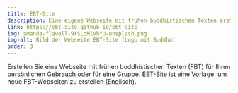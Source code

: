 ```yaml
---
title: EBT-Site
description: Eine eigene Webseite mit frühen buddhistischen Texten erstellen
link: https://ebt-site.github.io/ebt-site
img: amanda-flavell-9XSLoMlVhYU-unsplash.png
img-alt: Bild der Webseite EBT-Site (Logo mit Buddha)
order: 3
---
```


Erstellen Sie eine Webseite mit frühen buddhistischen Texten (FBT) für Ihren persönlichen Gebrauch oder für eine Gruppe. EBT-Site ist eine Vorlage, um neue FBT-Webseiten zu erstellen (Englisch).
